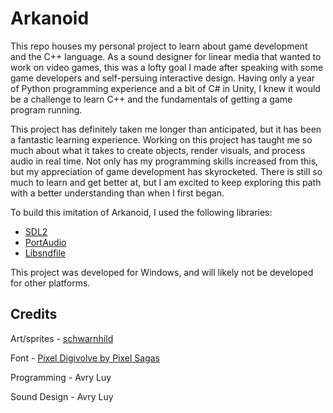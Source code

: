 # Arkanoid

This repo houses my personal project to learn about game development and the C++ language. As a sound designer for linear media that wanted to work on video games, this was a lofty goal I made after speaking with some game developers and self-persuing interactive design. Having only a year of Python programming experience and a bit of C# in Unity, I knew it would be a challenge to learn C++ and the fundamentals of getting a game program running.

This project has definitely taken me longer than anticipated, but it has been a fantastic learning experience. Working on this project has taught me so much about what it takes to create objects, render visuals, and process audio in real time. Not only has my programming skills increased from this, but my appreciation of game development has skyrocketed. There is still so much to learn and get better at, but I am excited to keep exploring this path with a better understanding than when I first began.

To build this imitation of Arkanoid, I used the following libraries:

- [SDL2](https://www.libsdl.org/)
- [PortAudio](http://www.portaudio.com/)
- [Libsndfile](https://libsndfile.github.io/libsndfile/)

This project was developed for Windows, and will likely not be developed for other platforms.

## Credits

Art/sprites  - [schwarnhild](https://schwarnhild.itch.io/brick-breaker-asset-pack)

Font - [Pixel Digivolve by Pixel Sagas](https://www.dafont.com/pixel-digivolve.font)

Programming - Avry Luy

Sound Design - Avry Luy
